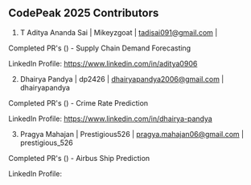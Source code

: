 ## CodePeak 2025 Contributors

1. T Aditya Ananda Sai | Mikeyzgoat | tadisai091@gmail.com |  <br>

Completed PR's () - Supply Chain Demand Forecasting

LinkedIn Profile: https://www.linkedin.com/in/aditya0906

2. Dhairya Pandya | dp2426 | dhairyapandya2006@gmail.com | dhairyapandya <br>

Completed PR's () - Crime Rate Prediction

LinkedIn Profile: https://www.linkedin.com/in/dhairya-pandya

3. Pragya Mahajan | Prestigious526 | pragya.mahajan06@gmail.com | prestigious_526 <br>

Completed PR's () - Airbus Ship Prediction

LinkedIn Profile: 
